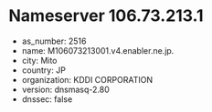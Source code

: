 # Nameserver 106.73.213.1

* as_number: 2516
* name: M106073213001.v4.enabler.ne.jp.
* city: Mito
* country: JP
* organization: KDDI CORPORATION
* version: dnsmasq-2.80
* dnssec: false
